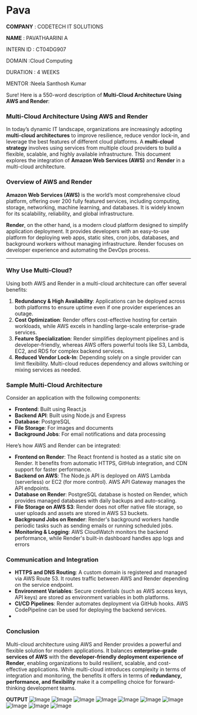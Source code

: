 # Pava

**COMPANY** : CODETECH IT SOLUTIONS

**NAME** : PAVATHAARINI A

INTERN ID : CT04DG907

DOMAIN :Cloud Computing

DURATION : 4 WEEKS

MENTOR :Neela Santhosh Kumar

Sure! Here is a 550-word description of **Multi-Cloud Architecture Using AWS and Render**:
### Multi-Cloud Architecture Using AWS and Render

In today’s dynamic IT landscape, organizations are increasingly adopting **multi-cloud architectures** to improve resilience, reduce vendor lock-in, and leverage the best features of different cloud platforms. A **multi-cloud strategy** involves using services from multiple cloud providers to build a flexible, scalable, and highly available infrastructure. This document explores the integration of **Amazon Web Services (AWS)** and **Render** in a multi-cloud architecture.


### Overview of AWS and Render

**Amazon Web Services (AWS)** is the world’s most comprehensive cloud platform, offering over 200 fully featured services, including computing, storage, networking, machine learning, and databases. It is widely known for its scalability, reliability, and global infrastructure.

**Render**, on the other hand, is a modern cloud platform designed to simplify application deployment. It provides developers with an easy-to-use platform for deploying web apps, static sites, cron jobs, databases, and background workers without managing infrastructure. Render focuses on developer experience and automating the DevOps process.

---

### Why Use Multi-Cloud?

Using both AWS and Render in a multi-cloud architecture can offer several benefits:

1. **Redundancy & High Availability**: Applications can be deployed across both platforms to ensure uptime even if one provider experiences an outage.
2. **Cost Optimization**: Render offers cost-effective hosting for certain workloads, while AWS excels in handling large-scale enterprise-grade services.
3. **Feature Specialization**: Render simplifies deployment pipelines and is developer-friendly, whereas AWS offers powerful tools like S3, Lambda, EC2, and RDS for complex backend services.
4. **Reduced Vendor Lock-In**: Depending solely on a single provider can limit flexibility. Multi-cloud reduces dependency and allows switching or mixing services as needed.

### Sample Multi-Cloud Architecture

Consider an application with the following components:

* **Frontend**: Built using React.js
* **Backend API**: Built using Node.js and Express
* **Database**: PostgreSQL
* **File Storage**: For images and documents
* **Background Jobs**: For email notifications and data processing

Here’s how AWS and Render can be integrated:

* **Frontend on Render**: The React frontend is hosted as a static site on Render. It benefits from automatic HTTPS, GitHub integration, and CDN support for faster performance.
* **Backend on AWS**: The Node.js API is deployed on AWS Lambda (serverless) or EC2 (for more control). AWS API Gateway manages the API endpoints.
* **Database on Render**: PostgreSQL database is hosted on Render, which provides managed databases with daily backups and auto-scaling.
* **File Storage on AWS S3**: Render does not offer native file storage, so user uploads and assets are stored in AWS S3 buckets.
* **Background Jobs on Render**: Render's background workers handle periodic tasks such as sending emails or running scheduled jobs.
* **Monitoring & Logging**: AWS CloudWatch monitors the backend performance, while Render's built-in dashboard handles app logs and errors
### Communication and Integration

* **HTTPS and DNS Routing**: A custom domain is registered and managed via AWS Route 53. It routes traffic between AWS and Render depending on the service endpoint.
* **Environment Variables**: Secure credentials (such as AWS access keys, API keys) are stored as environment variables in both platforms.
* **CI/CD Pipelines**: Render automates deployment via GitHub hooks. AWS CodePipeline can be used for deploying the backend services.
* 
### Conclusion

Multi-cloud architecture using AWS and Render provides a powerful and flexible solution for modern applications. It balances **enterprise-grade services of AWS** with the **developer-friendly deployment experience of Render**, enabling organizations to build resilient, scalable, and cost-effective applications. While multi-cloud introduces complexity in terms of integration and monitoring, the benefits it offers in terms of **redundancy, performance, and flexibility** make it a compelling choice for forward-thinking development teams.


**OUTPUT**
![Image](https://github.com/user-attachments/assets/934dfe2a-f60d-4638-893f-aa0a2ee7a449)
![Image](https://github.com/user-attachments/assets/a3d92474-6fdb-4564-acf7-12e72a3e3d79)
![Image](https://github.com/user-attachments/assets/6e3fb123-dabb-479a-978c-af8003519ac0)
![Image](https://github.com/user-attachments/assets/feccda07-6540-4c9c-93ab-7072b64da696)
![Image](https://github.com/user-attachments/assets/64a6e80b-fb85-4e1e-b027-cb426108ef79)
![Image](https://github.com/user-attachments/assets/8b6b25d2-1fd4-41c0-a3dc-39905f0bbbb4)
![Image](https://github.com/user-attachments/assets/882d7e24-9828-42c7-967b-5d5fc8a58a2d)
![Image](https://github.com/user-attachments/assets/f0949dca-83b6-46ea-a696-699e6514fa94)
![Image](https://github.com/user-attachments/assets/7e08a453-9a14-4d1e-b168-2bd75c1408a4)
![Image](https://github.com/user-attachments/assets/96a73f83-8c83-46ff-a237-f95851c0330b)
